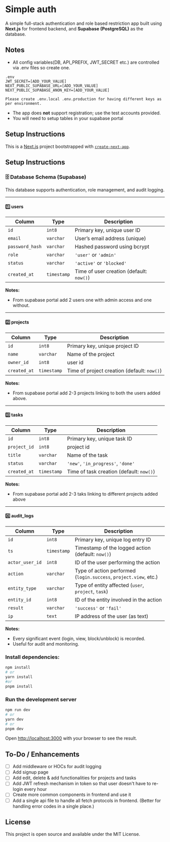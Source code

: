 # Simple auth
A simple full-stack authentication and role based restriction app built using **Next.js** for frontend backend, and **Supabase (PostgreSQL)** as the database.

## Notes
- All config variables(DB, API_PREFIX, JWT_SECRET etc.)  are controlled via .env files so create one.
```
.env 
JWT_SECRET=[ADD_YOUR_VALUE]
NEXT_PUBLIC_SUPABASE_URL=[ADD_YOUR_VALUE]
NEXT_PUBLIC_SUPABASE_ANON_KEY=[ADD_YOUR_VALUE]

Please create .env.local .env.production for having different keys as per environment.

```
- The app does **not** support registration; use the test accounts provided.
- You will need to setup tables in your supabase portal

## Setup Instructions

This is a [Next.js](https://nextjs.org) project bootstrapped with [`create-next-app`](https://nextjs.org/docs/app/api-reference/cli/create-next-app).

## Setup Instructions

### 🗄️ Database Schema (Supabase)

This database supports authentication, role management, and audit logging.

---

#### **1️⃣ users**

| Column | Type | Description |
|---------|------|-------------|
| `id` | `int8` | Primary key, unique user ID |
| `email` | `varchar` | User’s email address (unique) |
| `password_hash` | `varchar` | Hashed password using bcrypt |
| `role` | `varchar` | `'user'` or `'admin'` |
| `status` | `varchar` | `'active'` or `'blocked'` |
| `created_at` | `timestamp` | Time of user creation (default: `now()`) |

**Notes:**
- From supabase portal add 2 users one with admin access and one without.

---

#### **2️⃣ projects**

| Column | Type | Description |
|---------|------|-------------|
| `id` | `int8` | Primary key, unique project ID |
| `name` | `varchar` | Name of the project |
| `owner_id` | `int8` | user id |
| `created_at` | `timestamp` | Time of project creation (default: `now()`) |

**Notes:**
- From supabase portal add 2-3 projects linking to both the users added above.

---

#### **3️⃣ tasks**

| Column | Type | Description |
|---------|------|-------------|
| `id` | `int8` | Primary key, unique task ID |
| `project_id` | `int8` | project id  |
| `title` | `varchar` | Name of the task |
| `status` | `varchar` | `'new'`, `'in_progress'`, `'done'` |
| `created_at` | `timestamp` | Time of task creation (default: `now()`) |

**Notes:**
- From supabase portal add 2-3 taks linking to different projects added above

---

#### **4️⃣ audit_logs**

| Column | Type | Description |
|---------|------|-------------|
| `id` | `int8` | Primary key, unique log entry ID |
| `ts` | `timestamp` | Timestamp of the logged action (default: `now()`) |
| `actor_user_id` | `int8` | ID of the user performing the action |
| `action` | `varchar` | Type of action performed (`login.success`, `project.view`, etc.) |
| `entity_type` | `varchar` | Type of entity affected (`user`, `project`, `task`) |
| `entity_id` | `int8` | ID of the entity involved in the action |
| `result` | `varchar` | `'success'` or `'fail'` |
| `ip` | `text` | IP address of the user (as text) |

**Notes:**
- Every significant event (login, view, block/unblock) is recorded.
- Useful for audit and monitoring.

### Install dependencies:

```bash
npm install
# or
yarn install
#or
pnpm install
```

### Run the development server

```bash
npm run dev
# or
yarn dev
# or
pnpm dev
```

Open [http://localhost:3000](http://localhost:3000) with your browser to see the result.

## To-Do / Enhancements

- [ ] Add middleware or HOCs for audit logging
- [ ] Add signup page
- [ ] Add edit, delete & add functionalities for projects and tasks
- [ ] Add JWT refresh mechanism in token so that user doesn't have to re-login every hour
- [ ] Create more common components in frontend and use it
- [ ] Add a single api file to handle all fetch protocols in frontend. (Better for handling error codes in a single place.)

## License

This project is open source and available under the MIT License.